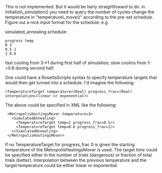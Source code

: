 <!-- --- title: Simulatedannealing (Metropolishastings) -->This is not implemented. But it would be fairly straightfoward to do. in initialize\_simulation() you need to query the number of cycles change the temperature in "temperature\_move()" according to the pre-set schedule. Figure out a nice input format for the schedule: e.g

simulated\_annealing.schedule:

    progress temp
    0 3
    0.5 1
    1 0.6 

fast cooling from 3-\>1 during first half of simulation; slow coolins from 1-\>0.6 during second half.

One could have a RosettaScripts syntax to specify temperature targets that would then get turned into a schedule. I'd imagine the following:

```
<TemperatureTarget temperature=(Real) progress_frac=(Real) interpolation=(linear or exponential)>
```

The above could be specified in XML like the following:

     <MetropolisHastingsMover temperature=3>
       <SimulatedAnnealing>
         <TemperatureTarget temp=1 progress_frac=0.5/>
         <TemperatureTarget temp=0.6 progress_frac=1/>
       </SimulatedAnnealing>
     </MetropolisHastingsMover>

If no TemperatureTarget for progress\_frac 0 is given the starting temperature of the MetropolisHastingsMover is used. The target time could be specified either in the number of trials (dangerous) or fraction of total trials (better). Interpolation between the previous temperature and the target temperature could be either linear or exponential.
